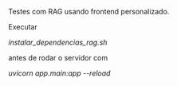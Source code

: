 Testes com RAG usando frontend personalizado.

Executar 

  *instalar_dependencias_rag.sh* 

antes de rodar o servidor com 

  *uvicorn app.main:app --reload*
